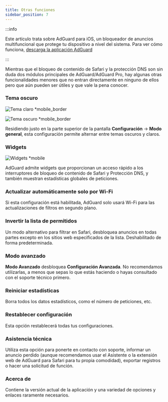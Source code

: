 ```yaml
---
title: Otras funciones
sidebar_position: 7
---
```


:::info

Este artículo trata sobre AdGuard para iOS, un bloqueador de anuncios multifuncional que protege tu dispositivo a nivel del sistema. Para ver cómo funciona, [descarga la aplicación AdGuard](https://agrd.io/download-kb-adblock)

:::

Mientras que el bloqueo de contenido de Safari y la protección DNS son sin duda dos módulos principales de AdGuard/AdGuard Pro, hay algunas otras funcionalidades menores que no entran directamente en ninguno de ellos pero que aún pueden ser útiles y que vale la pena conocer.

### **Tema oscuro**

![Tema claro \*mobile_border](https://cdn.adtidy.org/blog/new/26vo4homelight.jpeg)

![Tema oscuro \*mobile_border](https://cdn.adtidy.org/blog/new/bgko8homedark.jpeg)

Residiendo justo en la parte superior de la pantalla **Configuración** → **Modo general**, esta configuración permite alternar entre temas oscuros y claros.

### **Widgets**

![Widgets \*mobile](https://cdn.adtidy.org/public/Adguard/Release_notes/iOS/v4.0/widget_en.jpg)

AdGuard admite widgets que proporcionan un acceso rápido a los interruptores de bloqueo de contenido de Safari y Protección DNS, y también muestran estadísticas globales de peticiones.

### **Actualizar automáticamente solo por Wi-Fi**

Si esta configuración está habilitada, AdGuard solo usará Wi-Fi para las actualizaciones de filtros en segundo plano.

### **Invertir la lista de permitidos**

Un modo alternativo para filtrar en Safari, desbloquea anuncios en todas partes excepto en los sitios web especificados de la lista. Deshabilitado de forma predeterminada.

### **Modo avanzado**

**Modo Avanzado** desbloquea **Configuración Avanzada**. No recomendamos utilizarlas, a menos que sepas lo que estás haciendo o hayas consultado con el soporte técnico primero.

### **Reiniciar estadísticas**

Borra todos los datos estadísticos, como el número de peticiones, etc.

### **Restablecer configuración**

Esta opción restablecerá todas tus configuraciones.

### **Asistencia técnica**

Utiliza esta opción para ponerte en contacto con soporte, informar un anuncio perdido (aunque recomendamos usar el Asistente o la extensión web de AdGuard para Safari para tu propia comodidad), exportar registros o hacer una solicitud de función.

### **Acerca de**

Contiene la versión actual de la aplicación y una variedad de opciones y enlaces raramente necesarios.
